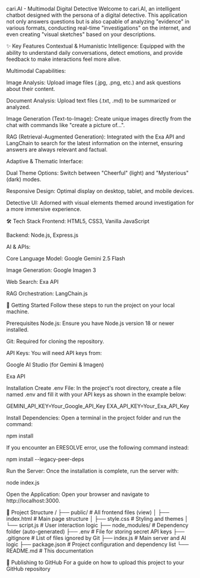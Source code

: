 cari.AI - Multimodal Digital Detective
Welcome to cari.AI, an intelligent chatbot designed with the persona of a digital detective. This application not only answers questions but is also capable of analyzing "evidence" in various formats, conducting real-time "investigations" on the internet, and even creating "visual sketches" based on your descriptions.

✨ Key Features
Contextual & Humanistic Intelligence: Equipped with the ability to understand daily conversations, detect emotions, and provide feedback to make interactions feel more alive.

Multimodal Capabilities:

Image Analysis: Upload image files (.jpg, .png, etc.) and ask questions about their content.

Document Analysis: Upload text files (.txt, .md) to be summarized or analyzed.

Image Generation (Text-to-Image): Create unique images directly from the chat with commands like "create a picture of...".

RAG (Retrieval-Augmented Generation): Integrated with the Exa API and LangChain to search for the latest information on the internet, ensuring answers are always relevant and factual.

Adaptive & Thematic Interface:

Dual Theme Options: Switch between "Cheerful" (light) and "Mysterious" (dark) modes.

Responsive Design: Optimal display on desktop, tablet, and mobile devices.

Detective UI: Adorned with visual elements themed around investigation for a more immersive experience.

🛠️ Tech Stack
Frontend: HTML5, CSS3, Vanilla JavaScript

Backend: Node.js, Express.js

AI & APIs:

Core Language Model: Google Gemini 2.5 Flash

Image Generation: Google Imagen 3

Web Search: Exa API

RAG Orchestration: LangChain.js

🚀 Getting Started
Follow these steps to run the project on your local machine.

Prerequisites
Node.js: Ensure you have Node.js version 18 or newer installed.

Git: Required for cloning the repository.

API Keys: You will need API keys from:

Google AI Studio (for Gemini & Imagen)

Exa API

Installation
Create .env File: In the project's root directory, create a file named .env and fill it with your API keys as shown in the example below:

GEMINI_API_KEY=Your_Google_API_Key
EXA_API_KEY=Your_Exa_API_Key

Install Dependencies: Open a terminal in the project folder and run the command:

npm install

If you encounter an ERESOLVE error, use the following command instead:

npm install --legacy-peer-deps

Run the Server: Once the installation is complete, run the server with:

node index.js

Open the Application: Open your browser and navigate to http://localhost:3000.

📂 Project Structure
/
├── public/                 # All frontend files (view)
│   ├── index.html          # Main page structure
│   ├── style.css           # Styling and themes
│   └── script.js           # User interaction logic
├── node_modules/           # Dependency folder (auto-generated)
├── .env                    # File for storing secret API keys
├── .gitignore              # List of files ignored by Git
├── index.js                # Main server and AI logic
├── package.json            # Project configuration and dependency list
└── README.md               # This documentation


🚢 Publishing to GitHub
For a guide on how to upload this project to your GitHub repository
